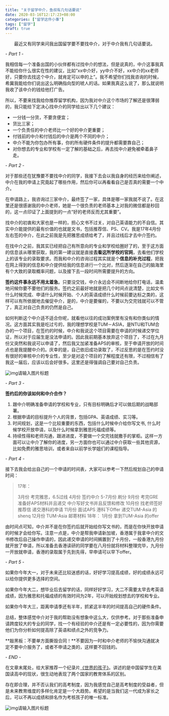 ```yaml
---
title: "关于留学中介，鱼叔有几句话要说"
date: 2020-03-16T12:17:23+08:00
categories: ["留学这件小事"]
tags: ["留学"]
draft: true
---
```


<center>最近又有同学来问我出国留学要不要找中介，对于中介我有几句话要说。</center>
<!--more-->

*- Part 1 -*

我相信每一个准备出国的小伙伴都有过找中介的想法，但是说真的，中介这事我真不能给你什么很实在性的建议，比如“xx中介好，yy中介不好，xx中介的xx老师好，只要你去找这个中介，就肯定可以申的上”。我不希望你们找我咨询的时候，希冀我能给你们说出这么明确指向型的唬人的话。如果我真这么说了，那么就说明我收了该中介的钱给他打广告。

所以，不要来找我给你推荐留学机构，因为我对中介这个市场的了解还是很薄弱的，我只能给下定决心找中介的同学给出以下几个建议：

- 一分钱一分货，不要贪便宜；
- 货比三家；
- 一个负责任的中介老师比一个好的中介更重要；
- 付钱前的中介和付钱后的中介是两个不同的中介；
- 中介不能为你包办所有事，你的所有硬件条件的提升都需要靠自己；
- 对你想去的专业和学校有一定了解的基础之后，再去找中介避免被牵着鼻子走。

\- *Part 2* -

对于那些还在犹豫要不要找中介的同学，我接下去会以我自身的经历来给你阐述，中介在我的申请上究竟起了哪些作用，然后你可以再看看自己是否真的需要一个中介。

在申请路上，我咨询过三家中介，最终签了一家，具体是哪一家我就不说了。在这里还是很感谢我的中介老师，她是一个很负责的老师基本上对我的微信都是秒回的，这一点印证了上面提到的一点“好的老师反而尤其重要”。

找中介的初衷和大家也是一样的，担心文书不过关，对自己英语能力的不自信。其实中介能提供的最有价值的也就是文书，包括推荐信、PS、CV。我是17年4月份左右签的中介，在此之前我是先把雅思成绩给考了，并且过线后才去中介签约。

在找中介之前，我其实已经把自己有所意向的专业和学校给圈好了的，至于这方面的信息该从哪里获取，我的第一建议就是直接**去看这所学校的官网**，去看他们学校上的该专业的录取要求。而我和中介的咨询过程其实就是个**信息的补充过程**，把我在网上得到的信息和中介提供给我的信息进行一个比对，然后逐渐在自己的脑海里有个大致的录取概率问题，以及接下去一段时间所需要提升的方向。

**签约这件事永远不用太着急**。只要没交钱，中介永远会不间断地给你打电话，温柔地问候你要不要他们的服务。签约之前最好地就是把几个时间点说清楚，比如文书什么时候完成、申请什么时候开始、个人的英语成绩什么时候前要达标之类的，这样可以有所依据地去催促中介，是的，中介是要催的，不要以为交完钱就可以不管了，真正对自己负责的仍然是自己。

如何判断这个中介适不适合你呢，就看他以往的成功案例里有没有和你类似的情况。这方面其实我是吃过亏的，我的理想学校是TUM－ASIA，是NTU和TUM合办的一个项目，在签约的时候，中介和我说这个项目需要在申请的时候递交学位证，所以对于应届生是没法申请的。因此我前期基本放弃这个项目了，不过在九月份又突然和我说可以申请了，然后我又加紧准备APS的审核，至于申请开放的时间点也是我提醒中介的。庆幸的是，自己依旧成功录取了，不过反思的是在签约时没有很好的审核中介的专业性，至少是对这个项目的了解程度还有限，不过相信有了我这一届后，应该以后会好很多。这里还是得强调自己要对自己负责。

![img](https://cdn.sspai.com/2020/01/07/dc8ef972bed032df994917df36c51836.jpg)请输入图片标题

\- *Part 3* -

**签约后的你该如何和中介合作？**

1. 跟中介明确准备申请的学校和专业，只有目标明确后才可以做后期的战略部署。
2. 根据申请的目标提升个人的背景，包括GPA、英语成绩、实习等。
3. 时间规划，这是一个比较重要的东西，包括什么时候中介给你写文书, 什么时候学校开放申请，以及什么时候拿到雅思托福成绩等。
4. 持续性得和老师沟通，跟进进度，不要做一个交完钱就撒手的掌柜。这样一方面可以让中介了解你的进度，另一方面你也可以通过中介获取一些其他资源，比如免费的雅思培训，或者来自以前学长学姐们的课程指导。

\- *Part 4* -

接下去我会给出自己的一个申请的时间表，大家可以参考一下然后规划自己的申请时间：

> 17年：
>
> 3月份    考完雅思，6.5过线
> 4月份    签约中介
> 5-7月份 刷分
> 9月份    考完GRE
>              准备好APS材料并且递交
>              中介写好文书并且反馈和修改
> 10月份  找老师签好推荐信
>               递交港科的申请
> 11月份   面试APS
>               港科下Offer
>               递交TUM-Asia 的shenq
> 12月份   TUM-Asia 邮寄材料
> 18年：
> 1月份     拿到TUM-Asia 的offer   

由时间点可知，中介并不是在你签约后就开始给你写文书的，而是在你快开放申请的时候才会给你写。注意一点是，中介是帮我申请新加坡，香港属于我拿中介的文书修改后自己操作申请的，因此递交申请的时间搁置到了十月份，一般香港九月份就开放了申请，所以准备去香港读研的同学要在八月份就将材料整理完毕，九月份一开放就申请，香港的录取属于先到先得，早申请可以早下offer。

\- *Part 5* -

如果你今年大一，对于未来还比较迷惑的话，好好学习提高成绩，好的成绩永远可以给你提供更多选择的空间。

如果你今年大二，想毕业后去留学的话，同样好好学习，大二不需要太早去考英语成绩，因为雅思和托福成绩的有效时间为2年，可以开始规划想去的学校和专业。

如果你今年大三，距离申请季还有半年，抓紧这半年的时间提高自己的硬件条件。

总结，整体感觉中介对于我的帮助没有想象中这么大，仅供参考。对于那些准备申请跨度较大的专业的同学，找一个有经验的中介还是有一定必要性的，因为你需要他们为你分析如何提高除了英语和绩点之外的竞争力。

**敲黑板：不要单方面撕毁合同！**不要因为一时和中介老师的不愉快沟通就决定不要中介服务了，或者不申请之类的，这样要不回钱的。

\- *END* -

在文章末尾处，给大家推荐一个纪录片[《世界的孩子》](http://movie.douban.com/subject/27617405/)。讲述的是中国留学生在美国读高中的现状，很生动地表现了两个国家的教育体系的区别。

存在即合理，并不否认我们的高考制度，因为我感觉自己是高考制度的受益者，但是未来教育维度的多样化肯定是一个大趋势。希望的是当我们这一代成为家长之后，可以不再以成绩和排名作为考核孩子的唯一标准。

![img](https://cdn.sspai.com/2020/01/07/8c9bf6cb94b1354df8e926834eb34088.gif)请输入图片标题


